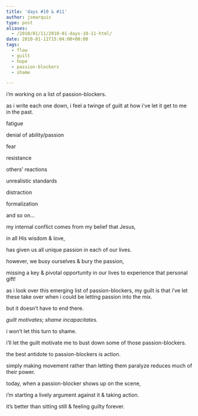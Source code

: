 ```yaml
---
title: 'days #10 & #11'
author: jsmarquis
type: post
aliases:
  - /2010/01/11/2010-01-days-10-11-html/
date: 2010-01-11T15:04:00+00:00
tags:
  - flow
  - guilt
  - hope
  - passion-blockers
  - shame

---
```

i&#8217;m working on a list of passion-blockers.

  as i write each one down, i feel a twinge of guilt at how i&#8217;ve let it get to me in the past.


  fatigue

  denial of ability/passion

  fear

  resistance

  others&#8217; reactions

  unrealistic standards

  distraction

  formalization

  and so on&#8230;


  my internal conflict comes from my belief that Jesus,

  in all His wisdom & love,

  has given us all unique passion in each of our lives.

  however, we busy ourselves & bury the passion,

  missing a key & pivotal opportunity in our lives to experience that personal gift!


  as i look over this emerging list of passion-blockers, my guilt is that i&#8217;ve let these take over when i could be letting passion into the mix.


  but it doesn&#8217;t have to end there.

  <i>guilt motivates; shame incapacitates.</i>

  i won&#8217;t let this turn to shame.

  i&#8217;ll let the guilt motivate me to bust down some of those passion-blockers.


  the best antidote to passion-blockers is action.

  simply making movement rather than letting them paralyze reduces much of their power.

  today, when a passion-blocker shows up on the scene,

  i&#8217;m starting a lively argument against it & taking action.


  it&#8217;s better than sitting still & feeling guilty forever.
